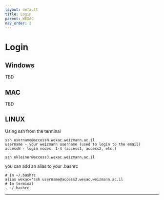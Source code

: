 ```yaml
---
layout: default
title: Login
parent: WEXAC
nav_order: 2
---
```

# Login
## Windows
TBD
## MAC
TBD
## LINUX
Using ssh from the terminal  
```
ssh username@accessN.wexac.weizmann.ac.il
username - your weizmann username (used to login to the email)  
accessN - login nodes, 1-4 (access1, access2, etc.)  
  
ssh ukleiner@access3.wexac.weizmann.ac.il
```  
you can add an alias to your .bashrc   
``` 
# In ~/.bashrc
alias wexac='ssh username@access2.wexac.weizmann.ac.il 
# In terminal
. ~/.bashrc
```
---

